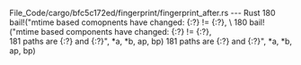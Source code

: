 File_Code/cargo/bfc5c172ed/fingerprint/fingerprint_after.rs --- Rust
180                     bail!("mtime based comopnents have changed: {:?} != {:?}, \                                                                          180                     bail!("mtime based components have changed: {:?} != {:?}, \
181                            paths are {:?} and {:?}", *a, *b, ap, bp)                                                                                     181                            paths are {:?} and {:?}", *a, *b, ap, bp)

